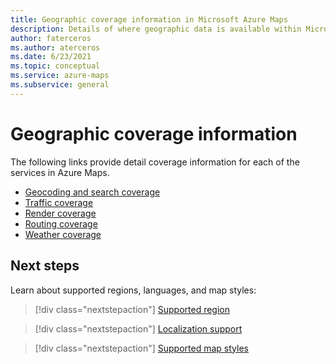 ```yaml
---
title: Geographic coverage information in Microsoft Azure Maps
description: Details of where geographic data is available within Microsoft Azure Maps.
author: faterceros
ms.author: aterceros
ms.date: 6/23/2021
ms.topic: conceptual
ms.service: azure-maps
ms.subservice: general
---
```


# Geographic coverage information

The following links provide detail coverage information for each of the services in Azure Maps.

* [Geocoding and search coverage](geocoding-coverage.md)
* [Traffic coverage](traffic-coverage.md)
* [Render coverage](render-coverage.md)
* [Routing coverage](routing-coverage.md)
* [Weather coverage](weather-coverage.md)

## Next steps

Learn about supported regions, languages, and map styles:

> [!div class="nextstepaction"]
> [Supported region](about-azure-maps.md#supported-regions)

> [!div class="nextstepaction"]
> [Localization support](supported-languages.md)

> [!div class="nextstepaction"]
> [Supported map styles](supported-map-styles.md)
